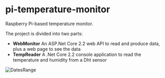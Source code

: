 # pi-temperature-monitor
Raspberry Pi-based temperature monitor.

The project is divided into two parts:
* **WebMonitor**
An ASP.Net Core 2.2 web API to read and produce data, plus a web page to see the data
* **TempReader**
A .Net Core 2.2 console application to read the temperature and humidity from a Dht sensor

![DatesRange](https://user-images.githubusercontent.com/20950618/65949096-d6d50980-e43b-11e9-8a1b-31c1f0dfcde0.png)


